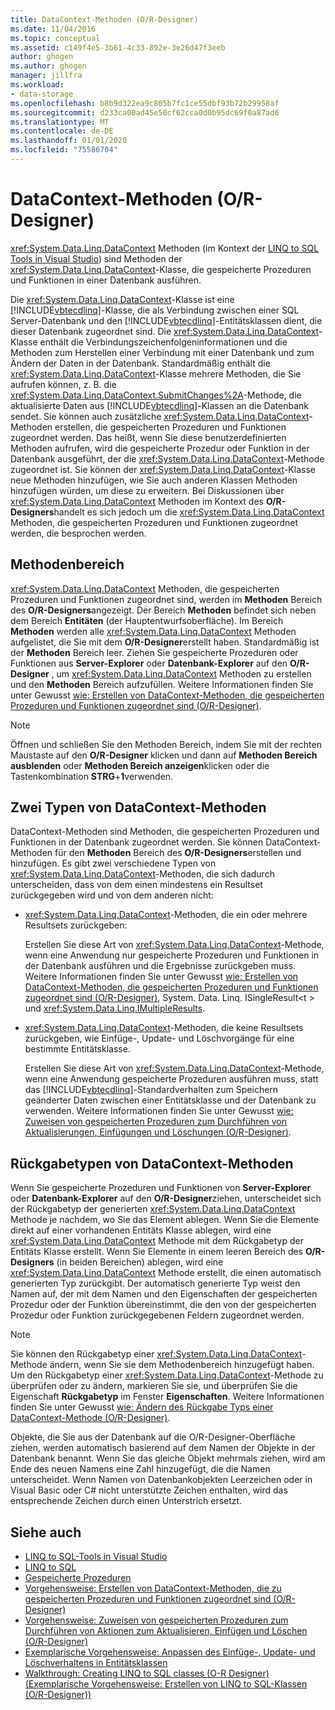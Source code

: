 ```yaml
---
title: DataContext-Methoden (O/R-Designer)
ms.date: 11/04/2016
ms.topic: conceptual
ms.assetid: c149f4e5-3b61-4c33-892e-3e26d47f3eeb
author: ghogen
ms.author: ghogen
manager: jillfra
ms.workload:
- data-storage
ms.openlocfilehash: b8b9d322ea9c805b7fc1ce55dbf93b72b29958af
ms.sourcegitcommit: d233ca00ad45e50cf62cca0d0b95dc69f0a87ad6
ms.translationtype: MT
ms.contentlocale: de-DE
ms.lasthandoff: 01/01/2020
ms.locfileid: "75586704"
---
```

# <a name="datacontext-methods-or-designer"></a>DataContext-Methoden (O/R-Designer)

<xref:System.Data.Linq.DataContext> Methoden (im Kontext der [LINQ to SQL Tools in Visual Studio](../data-tools/linq-to-sql-tools-in-visual-studio2.md)) sind Methoden der <xref:System.Data.Linq.DataContext>-Klasse, die gespeicherte Prozeduren und Funktionen in einer Datenbank ausführen.

Die <xref:System.Data.Linq.DataContext>-Klasse ist eine [!INCLUDE[vbtecdlinq](../data-tools/includes/vbtecdlinq_md.md)]-Klasse, die als Verbindung zwischen einer SQL Server-Datenbank und den [!INCLUDE[vbtecdlinq](../data-tools/includes/vbtecdlinq_md.md)]-Entitätsklassen dient, die dieser Datenbank zugeordnet sind. Die <xref:System.Data.Linq.DataContext>-Klasse enthält die Verbindungszeichenfolgeninformationen und die Methoden zum Herstellen einer Verbindung mit einer Datenbank und zum Ändern der Daten in der Datenbank. Standardmäßig enthält die <xref:System.Data.Linq.DataContext>-Klasse mehrere Methoden, die Sie aufrufen können, z. B. die <xref:System.Data.Linq.DataContext.SubmitChanges%2A>-Methode, die aktualisierte Daten aus [!INCLUDE[vbtecdlinq](../data-tools/includes/vbtecdlinq_md.md)]-Klassen an die Datenbank sendet. Sie können auch zusätzliche <xref:System.Data.Linq.DataContext>-Methoden erstellen, die gespeicherten Prozeduren und Funktionen zugeordnet werden. Das heißt, wenn Sie diese benutzerdefinierten Methoden aufrufen, wird die gespeicherte Prozedur oder Funktion in der Datenbank ausgeführt, der die <xref:System.Data.Linq.DataContext>-Methode zugeordnet ist. Sie können der <xref:System.Data.Linq.DataContext>-Klasse neue Methoden hinzufügen, wie Sie auch anderen Klassen Methoden hinzufügen würden, um diese zu erweitern. Bei Diskussionen über <xref:System.Data.Linq.DataContext> Methoden im Kontext des **O/R-Designers**handelt es sich jedoch um die <xref:System.Data.Linq.DataContext> Methoden, die gespeicherten Prozeduren und Funktionen zugeordnet werden, die besprochen werden.

## <a name="methods-pane"></a>Methodenbereich

<xref:System.Data.Linq.DataContext> Methoden, die gespeicherten Prozeduren und Funktionen zugeordnet sind, werden im **Methoden** Bereich des **O/R-Designers**angezeigt. Der Bereich **Methoden** befindet sich neben dem Bereich **Entitäten** (der Hauptentwurfsoberfläche). Im Bereich **Methoden** werden alle <xref:System.Data.Linq.DataContext> Methoden aufgelistet, die Sie mit dem **O/R-Designer**erstellt haben. Standardmäßig ist der **Methoden** Bereich leer. Ziehen Sie gespeicherte Prozeduren oder Funktionen aus **Server-Explorer** oder **Datenbank-Explorer** auf den **O/R-Designer** , um <xref:System.Data.Linq.DataContext> Methoden zu erstellen und den **Methoden** Bereich aufzufüllen. Weitere Informationen finden Sie unter Gewusst [wie: Erstellen von DataContext-Methoden, die gespeicherten Prozeduren und Funktionen zugeordnet sind (O/R-Designer)](../data-tools/how-to-create-datacontext-methods-mapped-to-stored-procedures-and-functions-o-r-designer.md).

> [!NOTE]
> Öffnen und schließen Sie den Methoden Bereich, indem Sie mit der rechten Maustaste auf den **O/R-Designer** klicken und dann auf **Methoden Bereich ausblenden** oder **Methoden Bereich anzeigen**klicken oder die Tastenkombination **STRG**+**1**verwenden.

## <a name="two-types-of-datacontext-methods"></a>Zwei Typen von DataContext-Methoden

DataContext-Methoden sind Methoden, die gespeicherten Prozeduren und Funktionen in der Datenbank zugeordnet werden. Sie können DataContext-Methoden für den **Methoden** Bereich des **O/R-Designers**erstellen und hinzufügen. Es gibt zwei verschiedene Typen von <xref:System.Data.Linq.DataContext>-Methoden, die sich dadurch unterscheiden, dass von dem einen mindestens ein Resultset zurückgegeben wird und von dem anderen nicht:

- <xref:System.Data.Linq.DataContext>-Methoden, die ein oder mehrere Resultsets zurückgeben:

   Erstellen Sie diese Art von <xref:System.Data.Linq.DataContext>-Methode, wenn eine Anwendung nur gespeicherte Prozeduren und Funktionen in der Datenbank ausführen und die Ergebnisse zurückgeben muss. Weitere Informationen finden Sie unter Gewusst [wie: Erstellen von DataContext-Methoden, die gespeicherten Prozeduren und Funktionen zugeordnet sind (O/R-Designer)](../data-tools/how-to-create-datacontext-methods-mapped-to-stored-procedures-and-functions-o-r-designer.md), System. Data. Linq. ISingleResult\<t > und <xref:System.Data.Linq.IMultipleResults>.

- <xref:System.Data.Linq.DataContext>-Methoden, die keine Resultsets zurückgeben, wie Einfüge-, Update- und Löschvorgänge für eine bestimmte Entitätsklasse.

   Erstellen Sie diese Art von <xref:System.Data.Linq.DataContext>-Methode, wenn eine Anwendung gespeicherte Prozeduren ausführen muss, statt das [!INCLUDE[vbtecdlinq](../data-tools/includes/vbtecdlinq_md.md)]-Standardverhalten zum Speichern geänderter Daten zwischen einer Entitätsklasse und der Datenbank zu verwenden. Weitere Informationen finden Sie unter Gewusst [wie: Zuweisen von gespeicherten Prozeduren zum Durchführen von Aktualisierungen, Einfügungen und Löschungen (O/R-Designer)](../data-tools/how-to-assign-stored-procedures-to-perform-updates-inserts-and-deletes-o-r-designer.md).

## <a name="return-types-of-datacontext-methods"></a>Rückgabetypen von DataContext-Methoden

Wenn Sie gespeicherte Prozeduren und Funktionen von **Server-Explorer** oder **Datenbank-Explorer** auf den **O/R-Designer**ziehen, unterscheidet sich der Rückgabetyp der generierten <xref:System.Data.Linq.DataContext> Methode je nachdem, wo Sie das Element ablegen. Wenn Sie die Elemente direkt auf einer vorhandenen Entitäts Klasse ablegen, wird eine <xref:System.Data.Linq.DataContext> Methode mit dem Rückgabetyp der Entitäts Klasse erstellt. Wenn Sie Elemente in einem leeren Bereich des **O/R-Designers** (in beiden Bereichen) ablegen, wird eine <xref:System.Data.Linq.DataContext> Methode erstellt, die einen automatisch generierten Typ zurückgibt. Der automatisch generierte Typ weist den Namen auf, der mit dem Namen und den Eigenschaften der gespeicherten Prozedur oder der Funktion übereinstimmt, die den von der gespeicherten Prozedur oder Funktion zurückgegebenen Feldern zugeordnet werden.

> [!NOTE]
> Sie können den Rückgabetyp einer <xref:System.Data.Linq.DataContext>-Methode ändern, wenn Sie sie dem Methodenbereich hinzugefügt haben. Um den Rückgabetyp einer <xref:System.Data.Linq.DataContext>-Methode zu überprüfen oder zu ändern, markieren Sie sie, und überprüfen Sie die Eigenschaft **Rückgabetyp** im Fenster **Eigenschaften**. Weitere Informationen finden Sie unter Gewusst [wie: Ändern des Rückgabe Typs einer DataContext-Methode (O/R-Designer)](../data-tools/how-to-change-the-return-type-of-a-datacontext-method-o-r-designer.md).

Objekte, die Sie aus der Datenbank auf die O/R-Designer-Oberfläche ziehen, werden automatisch basierend auf dem Namen der Objekte in der Datenbank benannt. Wenn Sie das gleiche Objekt mehrmals ziehen, wird am Ende des neuen Namens eine Zahl hinzugefügt, die die Namen unterscheidet. Wenn Namen von Datenbankobjekten Leerzeichen oder in Visual Basic oder C# nicht unterstützte Zeichen enthalten, wird das entsprechende Zeichen durch einen Unterstrich ersetzt.

## <a name="see-also"></a>Siehe auch

- [LINQ to SQL-Tools in Visual Studio](../data-tools/linq-to-sql-tools-in-visual-studio2.md)
- [LINQ to SQL](/dotnet/framework/data/adonet/sql/linq/index)
- [Gespeicherte Prozeduren](/dotnet/framework/data/adonet/sql/linq/stored-procedures)
- [Vorgehensweise: Erstellen von DataContext-Methoden, die zu gespeicherten Prozeduren und Funktionen zugeordnet sind (O/R-Designer)](../data-tools/how-to-create-datacontext-methods-mapped-to-stored-procedures-and-functions-o-r-designer.md)
- [Vorgehensweise: Zuweisen von gespeicherten Prozeduren zum Durchführen von Aktionen zum Aktualisieren, Einfügen und Löschen (O/R-Designer)](../data-tools/how-to-assign-stored-procedures-to-perform-updates-inserts-and-deletes-o-r-designer.md)
- [Exemplarische Vorgehensweise: Anpassen des Einfüge-, Update- und Löschverhaltens in Entitätsklassen](../data-tools/walkthrough-customizing-the-insert-update-and-delete-behavior-of-entity-classes.md)
- [Walkthrough: Creating LINQ to SQL classes (O-R Designer) (Exemplarische Vorgehensweise: Erstellen von LINQ to SQL-Klassen (O/R-Designer))](how-to-create-linq-to-sql-classes-mapped-to-tables-and-views-o-r-designer.md)
